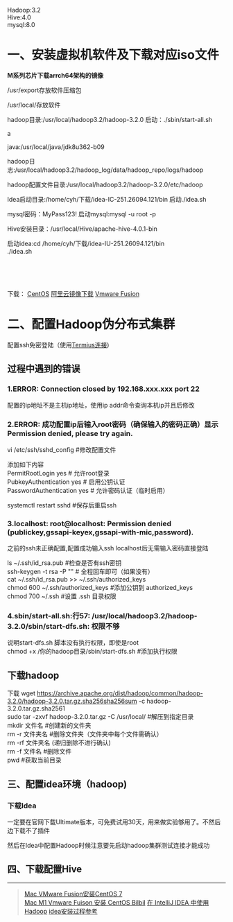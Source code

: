Hadoop:3.2<br>
Hive:4.0<br>
mysql:8.0<br>


# 一、安装虚拟机软件及下载对应iso文件
<p><Strong>M系列芯片下载arrch64架构的镜像</Strong></p>
<p>/usr/export存放软件压缩包</p>
<p>/usr/local/存放软件</p>
<p>hadoop目录:/usr/local/hadoop3.2/hadoop-3.2.0   启动：./sbin/start-all.sh</p>a
<p>java:/usr/local/java/jdk8u362-b09</p>
<p>hadoop日志:/usr/local/hadoop3.2/hadoop_log/data/hadoop_repo/logs/hadoop</p>
<p>hadoop配置文件目录:/usr/local/hadoop3.2/hadoop-3.2.0/etc/hadoop</p>
<p>Idea启动目录:/home/cyh/下载/idea-IC-251.26094.121/bin  启动./idea.sh</p>
<p>mysql密码：MyPass123! 启动mysql:mysql -u root -p</p>
<p>Hive安装目录：/usr/local/Hive/apache-hive-4.0.1-bin</p>
<p>
启动idea:cd /home/cyh/下载/idea-IU-251.26094.121/bin
<br>
./idea.sh
</p>

<br>
<br>
<br>
<p>下载：
<a href='https://www.centos.org/download/'>CentOS</a>
<a href='https://mirrors.aliyun.com/centos-stream/9-stream/BaseOS/x86_64/iso/CentOS-Stream-9-latest-x86_64-dvd1.iso'>阿里云镜像下载</a>
<a href='https://sysin.org/blog/vmware-fusion-13/'>Vmware Fusion</a>
</p>

# 二、配置Hadoop伪分布式集群
<p>配置ssh免密登陆（使用<a href='termius.com'>Termius连接</a>)</p>

## 过程中遇到的错误

### 1.ERROR: Connection closed by 192.168.xxx.xxx port 22
<p>配置的ip地址不是主机ip地址，使用ip addr命令查询本机ip并且后修改</p>

### 2.ERROR: 成功配置ip后输入root密码（确保输入的密码正确）显示 Permission denied, please try again.
<p>vi /etc/ssh/sshd_config #修改配置文件</p>  
添加如下内容<br>
PermitRootLogin yes          # 允许root登录  <br>
PubkeyAuthentication yes     # 启用公钥认证   <br>
PasswordAuthentication yes   # 允许密码认证（临时启用）<br>
<p>systemctl restart sshd #保存后重启ssh</p>

### 3.localhost: root@localhost: Permission denied (publickey,gssapi-keyex,gssapi-with-mic,password).
<p>之前的ssh未正确配置,配置成功输入ssh localhost后无需输入密码直接登陆</p>
ls ~/.ssh/id_rsa.pub #检查是否有ssh密钥<br>ssh-keygen -t rsa -P ""   # 全程回车即可（如果没有）<br>cat ~/.ssh/id_rsa.pub >> ~/.ssh/authorized_keys<br>chmod 600 ~/.ssh/authorized_keys #添加公钥到 authorized_keys<br>chmod 700 ~/.ssh #设置 .ssh 目录权限

### 4.sbin/start-all.sh:行57: /usr/local/hadoop3.2/hadoop-3.2.0/sbin/start-dfs.sh: 权限不够
说明start-dfs.sh 脚本没有执行权限，即使是root<br>chmod +x /你的hadoop目录/sbin/start-dfs.sh  #添加执行权限


## 下载hadoop
下载 wget https://archive.apache.org/dist/hadoop/common/hadoop-3.2.0/hadoop-3.2.0.tar.gz.sha256sha256sum -c hadoop-3.2.0.tar.gz.sha2561
<br>
sudo tar -zxvf hadoop-3.2.0.tar.gz -C /usr/local/ #解压到指定目录
<br>
mkdir 文件名 #创建新的文件夹
<br>
rm -r 文件夹名 #删除文件夹（文件夹中每个文件需确认）
<br>
rm -rf 文件夹名 (递归删除不进行确认)
<br>
rm -f 文件名 #删除文件
<br>
pwd #获取当前目录
<br>

## 三、配置idea环境（hadoop)
### 下载Idea
<p>一定要在官网下载Ultimate版本，可免费试用30天，用来做实验够用了。不然后边下载不了插件</p>
<p>然后在Idea中配置Hadoop时候注意要先启动hadoop集群测试连接才能成功</p>


## 四、下载配置Hive


---
>[Mac VMware Fusion安装CentOS 7](https://blog.csdn.net/vbirdbest/article/details/107375067)  
>[Mac M1 Vmware Fuison 安装 CentOS Bilbil](https://www.bilibili.com/video/BV1XW4y1y7zv?vd_source=afbdaebbd5c69c97785bec729004fceb)
>[在 IntelliJ IDEA 中使用 Hadoop](https://blog.csdn.net/shenpkun/article/details/130295946?fromshare=blogdetail&sharetype=blogdetail&sharerId=130295946&sharerefer=PC&sharesource=2301_76146126&sharefrom=from_link)
>[idea安装过程参考](https://blog.csdn.net/hang_sugar/article/details/127331445)

